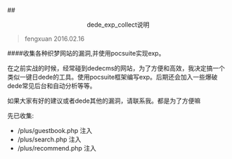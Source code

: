 ##<center>dede_exp_collect说明</center>

> fengxuan 2016.02.16

####收集各种织梦网站的漏洞,并使用pocsuite实现exp。


在之前实战的时候，经常碰到dedecms的网站，为了方便和高效，我决定搞一个类似一键日dede的工具。使用pocsuite框架编写exp。后期还会加入一些爆破dede常见后台和自动分析等等。

如果大家有好的建议或者dede其他的漏洞，请联系我。都是为了方便嘛

先已收集:

  + /plus/guestbook.php 注入
  + /plus/search.php 注入
  + /plus/recommend.php 注入

